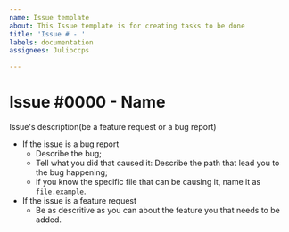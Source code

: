 ```yaml
---
name: Issue template
about: This Issue template is for creating tasks to be done
title: 'Issue # - '
labels: documentation
assignees: Julioccps

---
```


# Issue #0000 - Name
Issue's description(be a feature request or a bug report)
- If the issue is a bug report
  - Describe the bug;
  - Tell what you did that caused it: Describe the path that lead you to the bug happening;
  - if you know the specific file that can be causing it, name it as `file.example`.
- If the issue is a feature request
  - Be as descritive as you can about the feature you that needs to be added.
